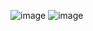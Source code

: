 ![image](https://github.com/bensubegenilmis/bayrak/assets/56439963/a565d385-97b4-489a-ab39-44e9ff982061)
![image](https://github.com/bensubegenilmis/bayrak/assets/56439963/ba81a5d0-3432-46e6-b686-27eb68d98b21)
